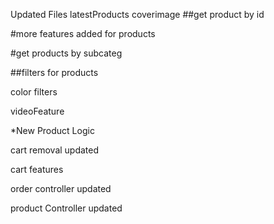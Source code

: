 Updated Files
latestProducts 
coverimage
##get product by id


#more features added for products


#get products by subcateg

##filters for products


color filters

videoFeature


*New Product Logic

cart removal updated

cart features


order controller updated


product Controller updated



